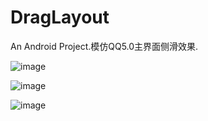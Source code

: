 DragLayout
==========

An Android Project.模仿QQ5.0主界面侧滑效果.

![image](https://github.com/BlueMor/DragLayout/tree/master/screenshots/1.jpg)

![image](https://github.com/BlueMor/DragLayout/tree/master/screenshots/2.jpg)

![image](https://github.com/BlueMor/DragLayout/tree/master/screenshots/3.jpg)

